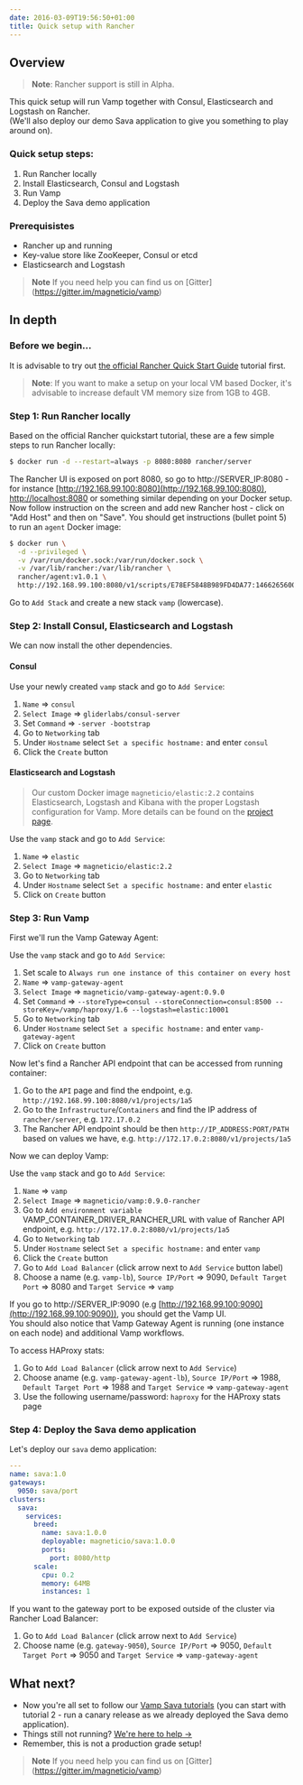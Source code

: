 ```yaml
---
date: 2016-03-09T19:56:50+01:00
title: Quick setup with Rancher
---
```


## Overview

>**Note**: Rancher support is still in Alpha.

This quick setup will run Vamp together with Consul, Elasticsearch and Logstash on Rancher.  
(We'll also deploy our demo Sava application to give you something to play around on).


### Quick setup steps:

1. Run Rancher locally
2. Install Elasticsearch, Consul and Logstash
3. Run Vamp
4. Deploy the Sava demo application

### Prerequisistes

* Rancher up and running
* Key-value store like ZooKeeper, Consul or etcd
* Elasticsearch and Logstash

>**Note** If you need help you can find us on [Gitter] (https://gitter.im/magneticio/vamp)

## In depth

### Before we begin...
It is advisable to try out [the official Rancher Quick Start Guide](http://docs.rancher.com/rancher/latest/en/quick-start-guide/) tutorial first.  

>**Note**: If you want to make a setup on your local VM based Docker, it's advisable to increase default VM memory size from 1GB to 4GB.

### Step 1: Run Rancher locally
Based on the official Rancher quickstart tutorial, these are a few simple steps to run Rancher locally:
```bash
$ docker run -d --restart=always -p 8080:8080 rancher/server
```
The Rancher UI is exposed on port 8080, so go to http://SERVER_IP:8080 - for instance [http://192.168.99.100:8080](http://192.168.99.100:8080), [http://localhost:8080](http://localhost:8080) or something similar depending on your Docker setup.
Now follow instruction on the screen and add new Rancher host - click on "Add Host" and then on "Save".
You should get instructions (bullet point 5) to run an `agent` Docker image:
```bash
$ docker run \
  -d --privileged \
  -v /var/run/docker.sock:/var/run/docker.sock \
  -v /var/lib/rancher:/var/lib/rancher \
  rancher/agent:v1.0.1 \
  http://192.168.99.100:8080/v1/scripts/E78EF5848B989FD4DA77:1466265600000:SYqIvhPgzKLonp8r0erqgpsi7pQ
```

Go to `Add Stack` and create a new stack `vamp` (lowercase).   

### Step 2: Install Consul, Elasticsearch and Logstash
We can now install the other dependencies.

#### Consul

Use your newly created `vamp` stack and go to `Add Service`:

1. `Name` ⇒ `consul`
2. `Select Image` ⇒ `gliderlabs/consul-server`
3. Set `Command` ⇒ `-server -bootstrap`
4. Go to `Networking` tab
5. Under `Hostname` select `Set a specific hostname:` and enter `consul`
6. Click the `Create` button

#### Elasticsearch and Logstash

> Our custom Docker image `magneticio/elastic:2.2` contains Elasticsearch, Logstash and Kibana with the proper Logstash configuration for Vamp. More details can be found on the [project page](https://github.com/magneticio/elastic).

Use the `vamp` stack and go to `Add Service`:

1. `Name` ⇒ `elastic`
2. `Select Image` ⇒ `magneticio/elastic:2.2`
3. Go to `Networking` tab
4. Under `Hostname` select `Set a specific hostname:` and enter `elastic`
5. Click on `Create` button

### Step 3: Run Vamp

First we'll run the Vamp Gateway Agent: 

Use the `vamp` stack and go to `Add Service`:

1. Set scale to `Always run one instance of this container on every host`
2. `Name` ⇒ `vamp-gateway-agent`
3. `Select Image` ⇒ `magneticio/vamp-gateway-agent:0.9.0`
4. Set `Command` ⇒ `--storeType=consul --storeConnection=consul:8500 --storeKey=/vamp/haproxy/1.6 --logstash=elastic:10001`
5. Go to `Networking` tab
6. Under `Hostname` select `Set a specific hostname:` and enter `vamp-gateway-agent`
7. Click on `Create` button

Now let's find a Rancher API endpoint that can be accessed from running container:

1. Go to the `API` page and find the endpoint, e.g. `http://192.168.99.100:8080/v1/projects/1a5`
2. Go to the `Infrastructure`/`Containers` and find the IP address of `rancher/server`, e.g. `172.17.0.2`
3. The Rancher API endpoint should be then `http://IP_ADDRESS:PORT/PATH` based on values we have, e.g. `http://172.17.0.2:8080/v1/projects/1a5`

Now we can deploy Vamp:

Use the `vamp` stack and go to `Add Service`:

1. `Name` ⇒ `vamp`
2. `Select Image` ⇒ `magneticio/vamp:0.9.0-rancher`
3. Go to `Add environment variable` VAMP_CONTAINER_DRIVER_RANCHER_URL with value of Rancher API endpoint, e.g. `http://172.17.0.2:8080/v1/projects/1a5`
4. Go to `Networking` tab
5. Under `Hostname` select `Set a specific hostname:` and enter `vamp`
6. Click the `Create` button
7. Go to `Add Load Balancer` (click arrow next to `Add Service` button label)
8. Choose a name (e.g. `vamp-lb`), `Source IP/Port` ⇒ 9090, `Default Target Port` ⇒ 8080 and `Target Service` ⇒ `vamp`

If you go to http://SERVER_IP:9090 (e.g [http://192.168.99.100:9090](http://192.168.99.100:9090)), you should get the Vamp UI.  
You should also notice that Vamp Gateway Agent is running (one instance on each node) and additional Vamp workflows.

To access HAProxy stats:

1. Go to `Add Load Balancer` (click arrow next to `Add Service`)
2. Choose aname (e.g. `vamp-gateway-agent-lb`), `Source IP/Port` ⇒ 1988, `Default Target Port` ⇒ 1988 and `Target Service` ⇒ `vamp-gateway-agent`
3. Use the following username/password: `haproxy` for the HAProxy stats page

### Step 4: Deploy the Sava demo application

Let's deploy our `sava` demo application:

```yaml
---
name: sava:1.0
gateways:
  9050: sava/port
clusters:
  sava:
    services:
      breed:
        name: sava:1.0.0
        deployable: magneticio/sava:1.0.0
        ports:
          port: 8080/http
      scale:
        cpu: 0.2
        memory: 64MB
        instances: 1
```

If you want to the gateway port to be exposed outside of the cluster via Rancher Load Balancer:

1. Go to `Add Load Balancer` (click arrow next to `Add Service`)
2. Choose name (e.g. `gateway-9050`), `Source IP/Port` ⇒ 9050, `Default Target Port` ⇒ 9050 and `Target Service` ⇒ `vamp-gateway-agent`
 

## What next?

* Now you're all set to follow our [Vamp Sava tutorials](/try-vamp/sava-tutorials/) (you can start with tutorial 2 - run a canary release as we already deployed the Sava demo application).
* Things still not running? [We're here to help →](https://github.com/magneticio/vamp/issues)
* Remember, this is not a production grade setup!

>**Note** If you need help you can find us on [Gitter] (https://gitter.im/magneticio/vamp)